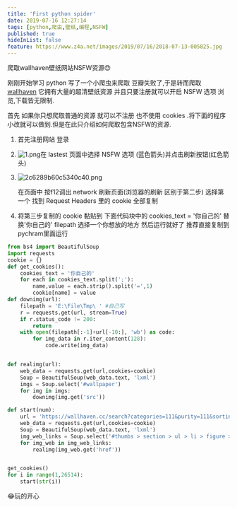 ```yaml
---
title: 'First python spider'
date: 2019-07-16 12:27:14
tags: [python,爬虫,壁纸,编程,NSFW]
published: true
hideInList: false
feature: https://www.z4a.net/images/2019/07/16/2018-07-13-005825.jpg
---
```

爬取wallhaven壁纸网站NSFW资源😍

<!-- more -->


刚刚开始学习 python 写了一个小爬虫来爬取 豆瓣失败了,于是转而爬取 [wallhaven](https://wallhaven.cc/) 它拥有大量的超清壁纸资源 并且只要注册就可以开启 NSFW 选项 浏览,下载皆无限制.

首先 如果你只想爬取普通的资源 就可以不注册 也不使用 cookies .将下面的程序小改就可以做到.但是在此只介绍如何爬取包含NSFW的资源.

1. 首先注册网站 登录

2. ![1.png](https://www.z4a.net/images/2019/07/16/1.png)在 lastest 页面中选择 NSFW 选项 (蓝色箭头)并点击刷新按钮(红色箭头)

3. ![2c6289b60c5340c40.png](https://www.z4a.net/images/2019/07/16/2c6289b60c5340c40.png)

   在页面中 按f12调出 network 刷新页面(浏览器的刷新 区别于第二步) 选择第一个 找到 Request Headers 里的 cookie 全部复制

4. 将第三步复制的 cookie 黏贴到 下面代码块中的  cookies_text = '你自己的' 替换'你自己的'  filepath 选择一个你想放的地方 然后运行就好了 推荐直接复制到 pychram里面运行

```python
from bs4 import BeautifulSoup
import requests
cookie = {}
def get_cookies():
    cookies_text = '你自己的'
    for each in cookies_text.split(';'):
        name,value = each.strip().split('=',1)
        cookie[name] = value
def downimg(url):
    filepath = 'E:\File\Tmp\ ' #自己写
    r = requests.get(url, stream=True)
    if r.status_code != 200:
        return
    with open(filepath[:-1]+url[-10:], 'wb') as code:
        for img_data in r.iter_content(128):
            code.write(img_data)


def realimg(url):
    web_data = requests.get(url,cookies=cookie)
    Soup = BeautifulSoup(web_data.text, 'lxml')
    imgs = Soup.select('#wallpaper')
    for img in imgs:
        downimg(img.get('src'))

def start(num):
    url = 'https://wallhaven.cc/search?categories=111&purity=111&sorting=date_added&order=desc&page='+num
    web_data = requests.get(url,cookies=cookie)
    Soup = BeautifulSoup(web_data.text, 'lxml')
    img_web_links = Soup.select('#thumbs > section > ul > li > figure > a.preview')
    for img_web in img_web_links:
        realimg(img_web.get('href'))


get_cookies()
for i in range(1,26514):
    start(str(i))
```

😂玩的开心